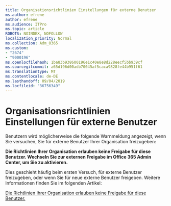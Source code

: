 ```yaml
---
title: Organisationsrichtlinien Einstellungen für externe Benutzer
ms.author: efrene
author: efrene
ms.audience: ITPro
ms.topic: article
ROBOTS: NOINDEX, NOFOLLOW
localization_priority: Normal
ms.collection: Adm_O365
ms.custom:
- "2674"
- "9000196"
ms.openlocfilehash: 1ba83b938600196e1c40e8e8d228eecf5bb939cf
ms.sourcegitcommit: a65d196d00adb70045af5caca9828fe44b951f61
ms.translationtype: MT
ms.contentlocale: de-DE
ms.lasthandoff: 09/04/2019
ms.locfileid: "36756349"
---
```

# <a name="organization-policy-settings-for-external-users"></a>Organisationsrichtlinien Einstellungen für externe Benutzer

Benutzern wird möglicherweise die folgende Warnmeldung angezeigt, wenn Sie versuchen, Sie für externe Benutzer Ihrer Organisation freizugeben: 

   **Die Richtlinien Ihrer Organisation erlauben keine Freigabe für diese Benutzer. Wechseln Sie zur externen Freigabe im Office 365 Admin Center, um Sie zu aktivieren.** 

Dies geschieht häufig beim ersten Versuch, für externe Benutzer freizugeben, oder wenn Sie für neue externe Benutzer freigeben. Weitere Informationen finden Sie im folgenden Artikel:

[Die Richtlinien Ihrer Organisation erlauben keine Freigabe für diese Benutzer.](https://docs.microsoft.com/sharepoint/support/administration/organization-policies-do-not-allow-you-to-share-with-users-error)






